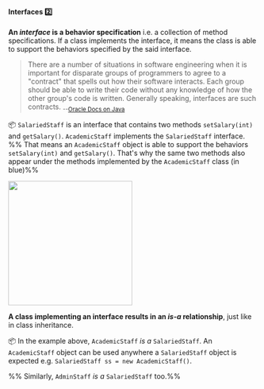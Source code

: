 <link rel="stylesheet" href="{{baseUrl}}/css/textbook.css">

<div class="website-content">

<div id="title">

#### Interfaces :two:

</div>

<div id="body">

**An _interface_ is a behavior specification** i.e. a collection of <tooltip content="Just the method signature without any implementation">method specifications</tooltip>. If a class <tooltip content="implements all methods specified in an interface">implements the interface</tooltip>, it means the class is able to support the behaviors specified by the said interface.  

>There are a number of situations in software engineering when it is important for disparate groups of programmers to agree to a "contract" that spells out how their software interacts. Each group should be able to write their code without any knowledge of how the other group's code is written. Generally speaking, interfaces are such contracts. <sub>--[Oracle Docs on Java](https://docs.oracle.com/javase/tutorial/java/IandI/createinterface.html)<sub>

<dynamic-panel src="../../../uml/classDiagrams/interfaces/what/full.md" header=":mortar_board: UML &rarr; Class Diagrams &rarr; Interface" />
<p/>

<tip-box>

:package: `SalariedStaff` is an interface that contains two methods `setSalary(int)` and `getSalary()`. `AcademicStaff` implements the `SalariedStaff` interface. %%&nbsp;That means an `AcademicStaff` object is able to support the behaviors `setSalary(int)` and `getSalary()`. That's why the same two methods also appear under the methods implemented by the `AcademicStaff` class (in blue)%%

<img src="{{baseUrl}}/oopDesign/inheritance/interfaces/images/staff.png" height="250" />
<p/>

</tip-box>

**A class implementing an interface results in an _is-a_ relationship**, just like in class inheritance.

<tip-box>

:package: In the example above, `AcademicStaff` _is a_ `SalariedStaff`.  An `AcademicStaff` object can be used anywhere a `SalariedStaff` object is expected e.g. `SalariedStaff ss = new AcademicStaff()`. 

%%&nbsp;Similarly, `AdminStaff` _is a_ `SalariedStaff` too.%%

</tip-box>


</div>

<div id="extras">
</div>

</div>
